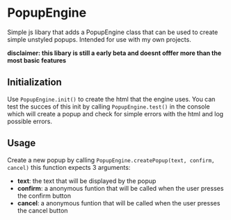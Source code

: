 # PopupEngine
Simple js libary that adds a PopupEngine class that can be used to create simple unstyled popups. Intended for use with my own projects.

**disclaimer: this libary is still a early beta and doesnt offfer more than the most basic features**

## Initialization

Use `PopupEngine.init()` to create the html that the engine uses. You can test the succes of this init by calling `PopupEngine.test()` in the console which will create a popup and check for simple errors with the html and log possible errors.

## Usage

Create a new popup by calling `PopupEngine.createPopup(text, confirm, cancel)` this function expects 3 arguments: 
- **text**: the text that will be displayed by the popup
- **confirm**: a anonymous funtion that will be called when the user presses the confirm button
- **cancel**: a anonymous funtion that will be called when the user presses the cancel button
